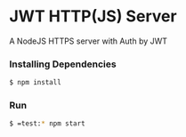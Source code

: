 # JWT HTTP(JS) Server
A NodeJS HTTPS server with Auth by JWT

### Installing Dependencies

```bash
$ npm install
```

### Run

```bash
$ =test:* npm start
```
